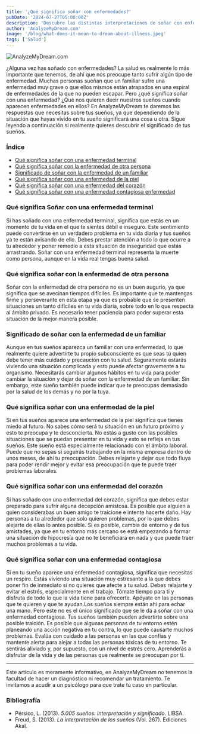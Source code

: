 ```yaml
---
title: '¿Qué significa soñar con enfermedades?'
pubDate: '2024-07-27T05:00:00Z'
description: 'Descubre las distintas interpretaciones de soñar con enfermedades, desde enfermedades terminales hasta enfermedades cardíacas, y cómo estos sueños reflejan tus miedos y ansiedades.'
author: 'AnalyzeMyDream.com'
image: '/blog/what-does-it-mean-to-dream-about-illness.jpeg'
tags: ['Salud']
---
```


![AnalyzeMyDream.com](/blog/what-does-it-mean-to-dream-about-illness.jpeg)

¿Alguna vez has soñado con enfermedades? La salud es realmente lo más importante que tenemos, de ahí que nos preocupe tanto sufrir algún tipo de enfermedad. Muchas personas sueñan que un familiar sufre una enfermedad muy grave o que ellos mismos están atrapados en una espiral de enfermedades de la que no pueden escapar. Pero ¿qué significa soñar con una enfermedad? ¿Qué nos quieren decir nuestros sueños cuando aparecen enfermedades en ellos? En AnalyzeMyDream te daremos las respuestas que necesitas sobre tus sueños, ya que dependiendo de la situación que hayas vivido en tu sueño significará una cosa u otra. Sigue leyendo a continuación si realmente quieres descubrir el significado de tus sueños.

### Índice

- [Qué significa soñar con una enfermedad terminal](#que-significa-sonar-con-una-enfermedad-terminal)
- [Qué significa soñar con la enfermedad de otra persona](#que-significa-sonar-con-la-enfermedad-de-otra-persona)
- [Significado de soñar con la enfermedad de un familiar](#significado-de-soñar-con-una-enfermedad-familiar)
- [Qué significa soñar con una enfermedad de la piel](#que-significa-sonar-con-una-enfermedad-de-la-piel)
- [Qué significa soñar con una enfermedad del corazón](#que-significa-sonar-con-una-enfermedad-del-corazon)
- [Qué significa soñar con una enfermedad contagiosa enfermedad](#que-significa-soñar-con-una-enfermedad-contagiosa)

### Qué significa Soñar con una enfermedad terminal

Si has soñado con una enfermedad terminal, significa que estás en un momento de tu vida en el que te sientes débil e inseguro. Este sentimiento puede convertirse en un verdadero problema en tu vida diaria y tus sueños ya te están avisando de ello. Debes prestar atención a todo lo que ocurre a tu alrededor y poner remedio a esta situación de inseguridad que estás arrastrando. Soñar con una enfermedad terminal representa la muerte como persona, aunque en la vida real tengas buena salud.

### Qué significa soñar con la enfermedad de otra persona

Soñar con la enfermedad de otra persona no es un buen augurio, ya que significa que se avecinan tiempos difíciles. Es importante que te mantengas firme y perseverante en esta etapa ya que es probable que se presenten situaciones un tanto difíciles en tu vida diaria, sobre todo en lo que respecta al ámbito privado. Es necesario tener paciencia para poder superar esta situación de la mejor manera posible.

### Significado de soñar con la enfermedad de un familiar

Aunque en tus sueños aparezca un familiar con una enfermedad, lo que realmente quiere advertirte tu propio subconsciente es que seas tú quien debe tener más cuidado y precaución con tu salud. Seguramente estarás viviendo una situación complicada y esto puede afectar gravemente a tu organismo. Necesitarás cambiar algunos hábitos en tu vida para poder cambiar la situación y dejar de soñar con la enfermedad de un familiar. Sin embargo, este sueño también puede indicar que te preocupas demasiado por la salud de los demás y no por la tuya.

### Qué significa soñar con una enfermedad de la piel

Si en tus sueños aparece una enfermedad de la piel significa que tienes miedo al futuro. No sabes cómo será tu situación en un futuro próximo y esto te preocupa y te desconcierta. No estás a gusto con las posibles situaciones que se puedan presentar en tu vida y esto se refleja en tus sueños. Este sueño está especialmente relacionado con el ámbito laboral. Puede que no sepas si seguirás trabajando en la misma empresa dentro de unos meses, de ahí tu preocupación. Debes relajarte y dejar que todo fluya para poder rendir mejor y evitar esa preocupación que te puede traer problemas laborales.

### Qué significa soñar con una enfermedad del corazón

Si has soñado con una enfermedad del corazón, significa que debes estar preparado para sufrir alguna decepción amistosa. Es posible que alguien a quien considerabas un buen amigo te traicione e intente hacerte daño. Hay personas a tu alrededor que solo quieren problemas, por lo que debes alejarte de ellas lo antes posible. Si es posible, cambia de entorno y de tus amistades, ya que en tu entorno más cercano se está empezando a formar una situación de hipocresía que no te beneficiará en nada y que puede traer muchos problemas a tu vida.

### Qué significa soñar con una enfermedad contagiosa

Si en tu sueño aparece una enfermedad contagiosa, significa que necesitas un respiro. Estás viviendo una situación muy estresante a la que debes poner fin de inmediato si no quieres que afecte a tu salud. Debes relajarte y evitar el estrés, especialmente en el trabajo. Tómate tiempo para ti y disfruta de todo lo que la vida tiene para ofrecerte. Apóyate en las personas que te quieren y que te ayudan.Los sueños siempre están ahí para echar una mano. Pero este no es el único significado que se le da a soñar con una enfermedad contagiosa. Tus sueños también pueden advertirte sobre una posible traición. Es posible que algunas personas de tu entorno estén planeando una acción negativa en tu contra, lo que puede causarte muchos problemas. Evalúa con cuidado a las personas en las que confías y mantente alerta para alejar a todas las personas tóxicas de tu entorno. Te sentirás aliviado y, por supuesto, con un nivel de estrés cero. Aprenderás a disfrutar de la vida y de las personas que realmente se preocupan por ti.

---

Este artículo es meramente informativo, en AnalyzeMyDream no tenemos la facultad de hacer un diagnóstico ni recomendar un tratamiento. Te invitamos a acudir a un psicólogo para que trate tu caso en particular.

### Bibliografía

- Pérsico, L. (2013). *5.005 sueños: interpretación y significado*. LIBSA.
- Freud, S. (2013). *La interpretación de los sueños* (Vol. 267). Ediciones Akal.